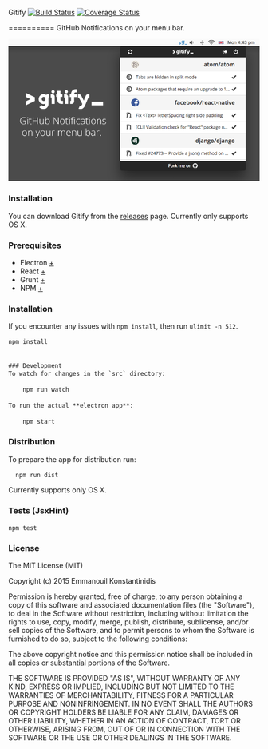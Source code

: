 Gitify [![Build Status](https://travis-ci.org/ekonstantinidis/gitify.svg?branch=master)](https://travis-ci.org/ekonstantinidis/gitify) [![Coverage Status](https://coveralls.io/repos/ekonstantinidis/gitify/badge.svg?branch=master)](https://coveralls.io/r/ekonstantinidis/gitify?branch=master)

==========
GitHub Notifications on your menu bar.

![Gitify](images/press.png)

### Installation
You can download Gitify from the [releases](https://github.com/ekonstantinidis/gitify/releases) page. Currently only supports OS X.

### Prerequisites

 - Electron [+](http://electron.atom.io/)
 - React [+](https://facebook.github.io/react/)
 - Grunt [+](http://gruntjs.com/)
 - NPM [+](https://www.npmjs.com/)


### Installation
If you encounter any issues with `npm install`, then run `ulimit -n 512`.

    npm install


    ### Development
    To watch for changes in the `src` directory:

        npm run watch

    To run the actual **electron app**:

        npm start


### Distribution
To prepare the app for distribution run:

      npm run dist

Currently supports only OS X.


### Tests (JsxHint)

    npm test


### License

The MIT License (MIT)

Copyright (c) 2015 Emmanouil Konstantinidis

Permission is hereby granted, free of charge, to any person obtaining a copy
of this software and associated documentation files (the "Software"), to deal
in the Software without restriction, including without limitation the rights
to use, copy, modify, merge, publish, distribute, sublicense, and/or sell
copies of the Software, and to permit persons to whom the Software is
furnished to do so, subject to the following conditions:

The above copyright notice and this permission notice shall be included in all
copies or substantial portions of the Software.

THE SOFTWARE IS PROVIDED "AS IS", WITHOUT WARRANTY OF ANY KIND, EXPRESS OR
IMPLIED, INCLUDING BUT NOT LIMITED TO THE WARRANTIES OF MERCHANTABILITY,
FITNESS FOR A PARTICULAR PURPOSE AND NONINFRINGEMENT. IN NO EVENT SHALL THE
AUTHORS OR COPYRIGHT HOLDERS BE LIABLE FOR ANY CLAIM, DAMAGES OR OTHER
LIABILITY, WHETHER IN AN ACTION OF CONTRACT, TORT OR OTHERWISE, ARISING FROM,
OUT OF OR IN CONNECTION WITH THE SOFTWARE OR THE USE OR OTHER DEALINGS IN THE
SOFTWARE.
